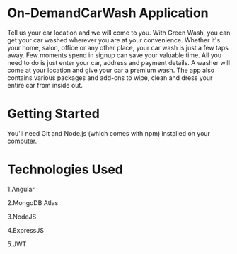 # On-DemandCarWash Application
Tell us your car location and we will come to you. With Green Wash, you can get your car washed wherever you are at your convenience. Whether it's your home, salon, office or any other place, your car wash is just a few taps away. Few moments spend in signup can save your valuable time. All you need to do is just enter your car, address and payment details. A washer will come at your location and give your car a premium wash. The app also contains various packages and add-ons to wipe, clean and dress your entire car from inside out. 

# Getting Started
You'll need Git and Node.js (which comes with npm) installed on your computer.

# Technologies Used
 1.Angular
 
 
 2.MongoDB Atlas
 
 
 3.NodeJS
 
 
 4.ExpressJS
 
 
 5.JWT

